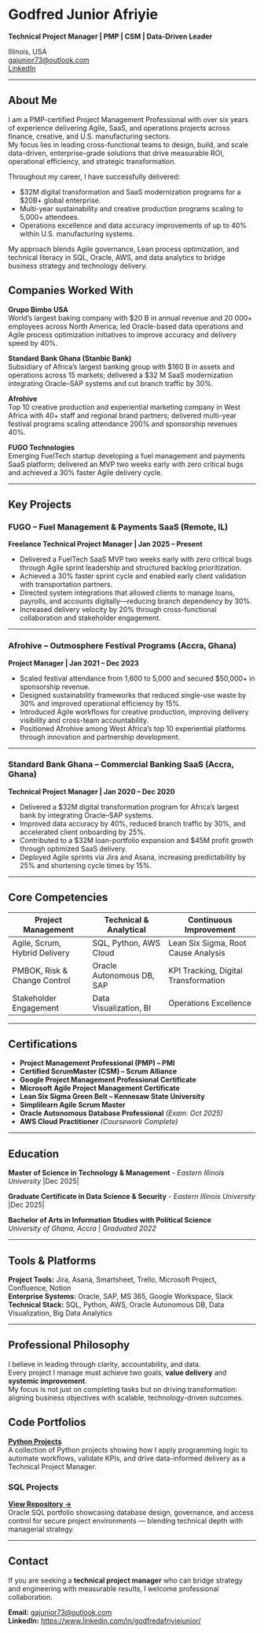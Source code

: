 # Godfred Junior Afriyie

**Technical Project Manager | PMP | CSM | Data-Driven Leader**

 Illinois, USA  
[gajunior73@outlook.com](mailto:gajunior73@outlook.com)  
[LinkedIn](https://www.linkedin.com/in/godfredafriyiejunior/)

---

## About Me

I am a PMP-certified Project Management Professional with over six years of experience delivering Agile, SaaS, and operations projects across finance, creative, and U.S. manufacturing sectors.  
My focus lies in leading cross-functional teams to design, build, and scale data-driven, enterprise-grade solutions that drive measurable ROI, operational efficiency, and strategic transformation.

Throughout my career, I have successfully delivered:
- $32M digital transformation and SaaS modernization programs for a $20B+ global enterprise.  
- Multi-year sustainability and creative production programs scaling to 5,000+ attendees.  
- Operations excellence and data accuracy improvements of up to 40% within U.S. manufacturing systems.  

My approach blends Agile governance, Lean process optimization, and technical literacy in SQL, Oracle, AWS, and data analytics to bridge business strategy and technology delivery.

## Companies Worked With

**Grupo Bimbo USA**  
World’s largest baking company with $20 B in annual revenue and 20 000+ employees across North America; led Oracle-based data operations and Agile process optimization initiatives to improve accuracy and delivery speed by 40%.

**Standard Bank Ghana (Stanbic Bank)**  
Subsidiary of Africa’s largest banking group with $160 B in assets and operations across 15 markets; delivered a $32 M SaaS modernization integrating Oracle–SAP systems and cut branch traffic by 30%.

**Afrohive**  
Top 10 creative production and experiential marketing company in West Africa with 40+ staff and regional brand partners; delivered multi-year festival programs scaling attendance 200% and sponsorship revenues 40%.

**FUGO Technologies**  
Emerging FuelTech startup developing a fuel management and payments SaaS platform; delivered an MVP two weeks early with zero critical bugs and achieved a 30% faster Agile delivery cycle.

---

## Key Projects

### **FUGO – Fuel Management & Payments SaaS (Remote, IL)**
**Freelance Technical Project Manager | Jan 2025 – Present**

- Delivered a FuelTech SaaS MVP two weeks early with zero critical bugs through Agile sprint leadership and structured backlog prioritization.  
- Achieved a 30% faster sprint cycle and enabled early client validation with transportation partners.  
- Directed system integrations that allowed clients to manage loans, payrolls, and accounts digitally—reducing branch dependency by 30%.  
- Increased delivery velocity by 20% through cross-functional collaboration and stakeholder engagement.

---

### **Afrohive – Outmosphere Festival Programs (Accra, Ghana)**
**Project Manager | Jan 2021 – Dec 2023**

- Scaled festival attendance from 1,600 to 5,000 and secured $50,000+ in sponsorship revenue.  
- Designed sustainability frameworks that reduced single-use waste by 30% and improved operational efficiency by 15%.  
- Introduced Agile workflows for creative production, improving delivery visibility and cross-team accountability.  
- Positioned Afrohive among West Africa’s top 10 experiential platforms through innovation and partnership development.

---

### **Standard Bank Ghana – Commercial Banking SaaS (Accra, Ghana)**
**Technical Project Manager | Jan 2020 – Dec 2020**

- Delivered a $32M digital transformation program for Africa’s largest bank by integrating Oracle–SAP systems.  
- Improved data accuracy by 40%, reduced branch traffic by 30%, and accelerated client onboarding by 25%.  
- Contributed to a $32M loan-portfolio expansion and $45M profit growth through optimized SaaS delivery.  
- Deployed Agile sprints via Jira and Asana, increasing predictability by 25% and shortening cycle times by 15%.

---
## Core Competencies

| Project Management | Technical & Analytical | Continuous Improvement |
|---------------------|------------------------|-------------------------|
| Agile, Scrum, Hybrid Delivery | SQL, Python, AWS Cloud | Lean Six Sigma, Root Cause Analysis |
| PMBOK, Risk & Change Control | Oracle Autonomous DB, SAP | KPI Tracking, Digital Transformation |
| Stakeholder Engagement | Data Visualization, BI | Operations Excellence |

---

## Certifications

- **Project Management Professional (PMP) – PMI**  
- **Certified ScrumMaster (CSM) – Scrum Alliance**  
- **Google Project Management Professional Certificate**  
- **Microsoft Agile Project Management Certificate**  
- **Lean Six Sigma Green Belt – Kennesaw State University**  
- **Simplilearn Agile Scrum Master**  
- **Oracle Autonomous Database Professional** *(Exam: Oct 2025)*  
- **AWS Cloud Practitioner** *(Coursework Complete)*  

---

## Education

**Master of Science in Technology & Management**  - *Eastern Illinois University* |Dec 2025|

**Graduate Certificate in Data Science & Security**  - *Eastern Illinois University* |Dec 2025|

**Bachelor of Arts in Information Studies with Political Science**  
*University of Ghana, Accra* | *Graduated 2022*

---

## Tools & Platforms

**Project Tools:** Jira, Asana, Smartsheet, Trello, Microsoft Project, Confluence, Notion  
**Enterprise Systems:** Oracle, SAP, MS 365, Google Workspace, Slack  
**Technical Stack:** SQL, Python, AWS, Oracle Autonomous DB, Data Visualization, Big Data Analytics  

---

## Professional Philosophy

I believe in leading through clarity, accountability, and data.  
Every project I manage must achieve two goals, **value delivery** and **systemic improvement**.  
My focus is not just on completing tasks but on driving transformation: aligning business objectives with scalable, technology-driven outcomes.

## Code Portfolios

**[Python Projects](https://github.com/godfredafriyie/python-projects)**  
A collection of Python projects showing how I apply programming logic to automate workflows, validate KPIs, and drive data-informed delivery as a Technical Project Manager.

### SQL Projects  
[**View Repository →**](https://github.com/godfredafriyie/sql-projects)  
Oracle SQL portfolio showcasing database design, governance, and access control for secure project environments — blending technical depth with managerial strategy.

---

## Contact

If you are seeking a **technical project manager** who can bridge strategy and engineering with measurable results, I welcome professional collaboration.

**Email:** [gajunior73@outlook.com](mailto:gajunior73@outlook.com)  
**LinkedIn:** https://www.linkedin.com/in/godfredafriyiejunior/
